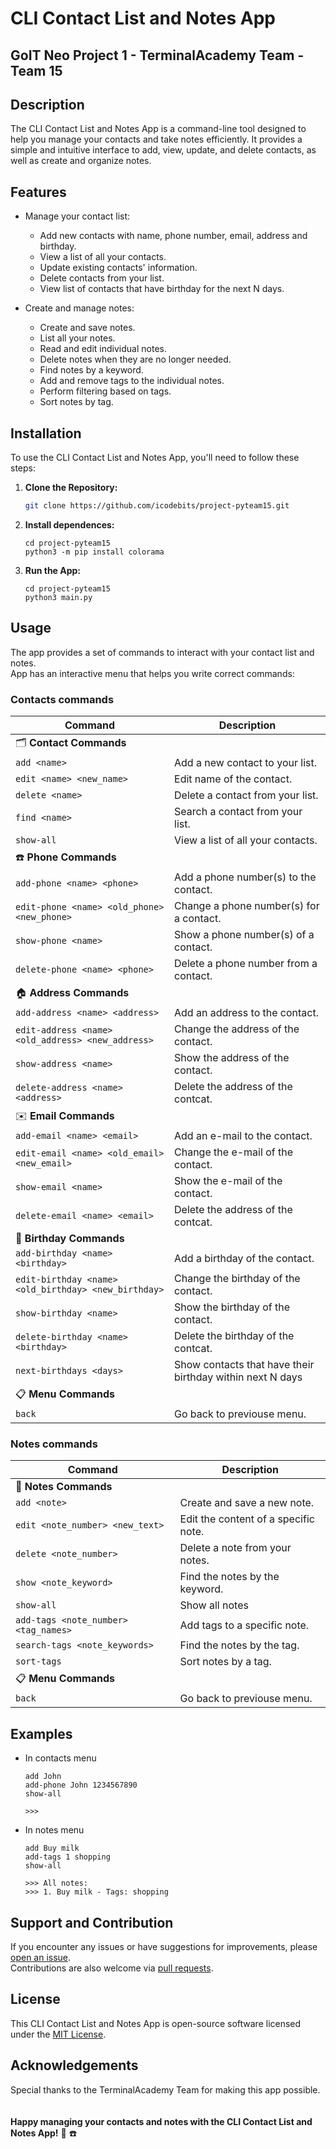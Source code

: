 # CLI Contact List and Notes App
## GoIT Neo Project 1 - TerminalAcademy Team - Team 15

## Description

The CLI Contact List and Notes App is a command-line tool designed to help you manage your contacts and take notes efficiently. It provides a simple and intuitive interface to add, view, update, and delete contacts, as well as create and organize notes.

## Features

- Manage your contact list:
  - Add new contacts with name, phone number, email, address and birthday.
  - View a list of all your contacts.
  - Update existing contacts' information.
  - Delete contacts from your list.
  - View list of contacts that have birthday for the next N days.

- Create and manage notes:
  - Create and save notes.
  - List all your notes.
  - Read and edit individual notes.
  - Delete notes when they are no longer needed.
  - Find notes by a keyword.
  - Add and remove tags to the individual notes.
  - Perform filtering based on tags.
  - Sort notes by tag.

## Installation

To use the CLI Contact List and Notes App, you'll need to follow these steps:

1. **Clone the Repository:**

   ```bash
   git clone https://github.com/icodebits/project-pyteam15.git

2. **Install dependences:**
    ```
    cd project-pyteam15
    python3 -m pip install colorama
    ```
3. **Run the App:**
    ```
    cd project-pyteam15
    python3 main.py
    ```

## Usage

The app provides a set of commands to interact with your contact list and notes.   
App has an interactive menu that helps you write correct commands:

### Contacts commands
| Command                                               | Description                                               |
| ---                                                   | ---                                                       |
| 🗂️ __Contact Commands__                               |                                                           |
| `add <name>`                                          | Add a new contact to your list.                           |
| `edit <name> <new_name>`                              | Edit name of the contact.                                 |
| `delete <name>`                                       | Delete a contact from your list.                          |
| `find <name>`                                         | Search a contact from your list.                          |
| `show-all`                                            | View a list of all your contacts.                         |
| ☎️ __Phone Commands__                                  |                                                           |
| `add-phone <name> <phone>`                            | Add a phone number(s) to the contact.                     | 
| `edit-phone <name> <old_phone> <new_phone>`           | Change a phone number(s) for a contact.                   |
| `show-phone <name>`                                   | Show a phone number(s) of a contact.                      |
| `delete-phone <name> <phone>`                         | Delete a phone number from a contact.                     | 
| 🏠 __Address Commands__                               |                                                           |
| `add-address <name> <address>`                        | Add an address to the contact.                            |
| `edit-address <name> <old_address> <new_address>`     | Change the address of the contact.                        |
| `show-address <name>`                                 | Show the address of the contact.                          |
| `delete-address <name> <address>`                     | Delete the address of the contcat.                        |
| ✉️ __Email Commands__                                  |                                                           |
| `add-email <name> <email>`                            | Add an e-mail to the contact.                             |
| `edit-email <name> <old_email> <new_email>`           | Change the e-mail of the contact.                         |
| `show-email <name>`                                   | Show the e-mail of the contact.                           |
| `delete-email <name> <email>`                         | Delete the address of the contcat.                        |
| 🎂 __Birthday Commands__                              |                                                           |
| `add-birthday <name> <birthday>`                      | Add a birthday of the contact.                            |
| `edit-birthday <name> <old_birthday> <new_birthday>`  | Change the birthday of the contact.                       |
| `show-birthday <name>`                                | Show the birthday of the contact.                         |
| `delete-birthday <name> <birthday>`                   | Delete the birthday of the contcat.                       |
| `next-birthdays <days>`                               | Show contacts that have their birthday within next N days |
| 📋 __Menu Commands__                                  |                                                           |
| `back`                                                | Go back to previouse menu.                                |

### Notes commands
| Command                                               | Description                                               |
| ---                                                   | ---                                                       |
| 📝 __Notes Commands__                               |                                                           |
| `add <note>`                                          | Create and save a new note.                               |
| `edit <note_number> <new_text>`                       | Edit the content of a specific note.                      | 
| `delete <note_number>`                                | Delete a note from your notes.                            | 
| `show <note_keyword>`                                 | Find the notes by the keyword.                            | 
| `show-all`                                            | Show all notes                                            | 
| `add-tags <note_number> <tag_names>`                  | Add tags to a specific note.                              | 
| `search-tags <note_keywords>`                         | Find the notes by the tag.                                | 
| `sort-tags`                                           | Sort notes by a tag.                                      | 
| 📋 __Menu Commands__                                  |                                                           |
| `back`                                                | Go back to previouse menu.                                |

## Examples
*   In contacts menu
    ```
    add John
    add-phone John 1234567890
    show-all

    >>> 
    ```
*   In notes menu
    ```
    add Buy milk
    add-tags 1 shopping
    show-all

    >>> All notes:
    >>> 1. Buy milk - Tags: shopping
    ```
## Support and Contribution

If you encounter any issues or have suggestions for improvements, please [open an issue](https://github.com/icodebits/project-pyteam15/issues).  
Contributions are also welcome via [pull requests](https://github.com/icodebits/project-pyteam15/pulls).

## License

This CLI Contact List and Notes App is open-source software licensed under the [MIT License](./LICENSE).

## Acknowledgements

Special thanks to the TerminalAcademy Team for making this app possible.
<br>
<br>
<br>
__Happy managing your contacts and notes with the CLI Contact List and Notes App!__ 📝 ☎️